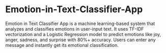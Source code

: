 # Emotion-in-Text-Classifier-App
Emotion in Text Classifier App is a machine learning-based system that analyzes and classifies emotions in user-input text. It uses TF-IDF vectorization and a Logistic Regression model to predict emotions like joy, anger, sadness, and surprise with 80%+ accuracy. Users can enter any message and instantly get its emotional classification.

